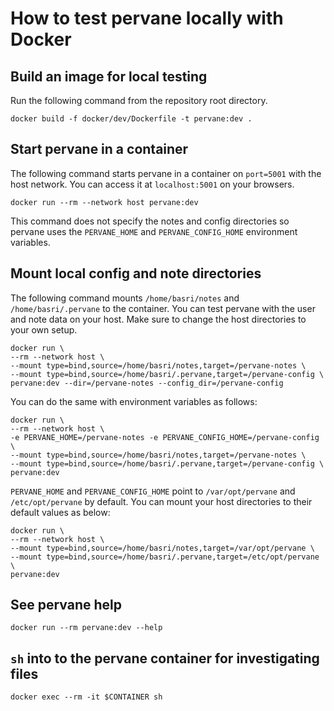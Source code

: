 
# How to test pervane locally with Docker

## Build an image for local testing

Run the following command from the repository root directory.

`docker build -f docker/dev/Dockerfile -t pervane:dev .`

## Start pervane in a container

The following command starts pervane in a container on `port=5001` with the
host network. You can access it at `localhost:5001` on your browsers.

`docker run --rm --network host pervane:dev`

This command does not specify the notes and config directories so pervane uses
the `PERVANE_HOME` and `PERVANE_CONFIG_HOME` environment variables.

## Mount local config and note directories

The following command mounts `/home/basri/notes` and `/home/basri/.pervane` to
the container. You can test pervane with the user and note data on your host.
Make sure to change the host directories to your own setup.

```shell
docker run \
--rm --network host \
--mount type=bind,source=/home/basri/notes,target=/pervane-notes \
--mount type=bind,source=/home/basri/.pervane,target=/pervane-config \
pervane:dev --dir=/pervane-notes --config_dir=/pervane-config
```

You can do the same with environment variables as follows:

```shell
docker run \
--rm --network host \
-e PERVANE_HOME=/pervane-notes -e PERVANE_CONFIG_HOME=/pervane-config \
--mount type=bind,source=/home/basri/notes,target=/pervane-notes \
--mount type=bind,source=/home/basri/.pervane,target=/pervane-config \
pervane:dev
```

`PERVANE_HOME` and `PERVANE_CONFIG_HOME` point to `/var/opt/pervane` and
`/etc/opt/pervane` by default. You can mount your host directories to their
default values as below:

```shell
docker run \
--rm --network host \
--mount type=bind,source=/home/basri/notes,target=/var/opt/pervane \
--mount type=bind,source=/home/basri/.pervane,target=/etc/opt/pervane \
pervane:dev
```

## See pervane help

`docker run --rm pervane:dev --help`

## `sh` into to the pervane container for investigating files

`docker exec --rm -it $CONTAINER sh`
